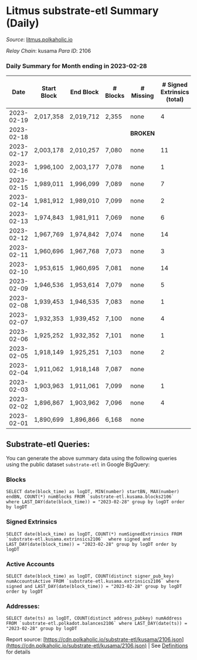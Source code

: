 # Litmus substrate-etl Summary (Daily)

_Source_: [litmus.polkaholic.io](https://litmus.polkaholic.io)

*Relay Chain*: kusama
*Para ID*: 2106



### Daily Summary for Month ending in 2023-02-28


| Date | Start Block | End Block | # Blocks | # Missing | # Signed Extrinsics (total) | # Active Accounts | # Addresses with Balances | # Events | # Transfers | # XCM Transfers In | # XCM Transfers Out |
| ---- | ----------- | --------- | -------- | --------- | --------------------------- | ----------------- | ------------------------- | -------- | ----------- | ------------------ | ------------------- |
| 2023-02-19 | 2,017,358 | 2,019,712 | 2,355 | none  | 4 | 4 |  | 4,739 | 1 ($0.008) |   |   |
| 2023-02-18 |  |  |  |  **BROKEN**  |  |  | 13,911 |  |   |   |   |
| 2023-02-17 | 2,003,178 | 2,010,257 | 7,080 | none  | 11 | 8 | 13,910 | 14,243 | 6 ($108.99) |   |   |
| 2023-02-16 | 1,996,100 | 2,003,177 | 7,078 | none  | 1 | 1 | 13,908 | 14,166 |   |   |   |
| 2023-02-15 | 1,989,011 | 1,996,099 | 7,089 | none  | 7 | 7 | 13,908 | 14,231 | 4 ($7.53) |   |   |
| 2023-02-14 | 1,981,912 | 1,989,010 | 7,099 | none  | 2 | 1 | 13,907 | 14,212 |   |   |   |
| 2023-02-13 | 1,974,843 | 1,981,911 | 7,069 | none  | 6 | 5 | 13,907 | 14,185 | 2 ($70.47) |   |   |
| 2023-02-12 | 1,967,769 | 1,974,842 | 7,074 | none  | 14 | 10 | 13,905 | 14,246 | 10 ($446.68) |   |   |
| 2023-02-11 | 1,960,696 | 1,967,768 | 7,073 | none  | 3 | 3 | 13,903 | 14,172 | 1 ($10.66) |   |   |
| 2023-02-10 | 1,953,615 | 1,960,695 | 7,081 | none  | 14 | 11 | 13,903 | 14,264 | 7 ($71.56) |   |   |
| 2023-02-09 | 1,946,536 | 1,953,614 | 7,079 | none  | 5 | 3 | 13,902 | 14,194 | 4 ($130.74) |   |   |
| 2023-02-08 | 1,939,453 | 1,946,535 | 7,083 | none  | 1 | 1 | 13,901 | 14,182 |   |   |   |
| 2023-02-07 | 1,932,353 | 1,939,452 | 7,100 | none  | 4 | 4 | 13,902 | 14,234 | 1 ($9.89) |   |   |
| 2023-02-06 | 1,925,252 | 1,932,352 | 7,101 | none  | 1 | 1 | 13,901 | 14,214 | 1 ($5.93) |   |   |
| 2023-02-05 | 1,918,149 | 1,925,251 | 7,103 | none  | 2 | 2 | 13,902 | 14,221 |   |   |   |
| 2023-02-04 | 1,911,062 | 1,918,148 | 7,087 | none  |  |  | 13,902 | 14,181 |   |   |   |
| 2023-02-03 | 1,903,963 | 1,911,061 | 7,099 | none  | 1 | 1 | 13,902 | 14,208 |   |   |   |
| 2023-02-02 | 1,896,867 | 1,903,962 | 7,096 | none  | 4 | 3 | 13,902 | 14,224 | 2 ($32.66) |   |   |
| 2023-02-01 | 1,890,699 | 1,896,866 | 6,168 | none  |  |  | 13,902 | 12,339 |   |   |   |

## Substrate-etl Queries:
You can generate the above summary data using the following queries using the public dataset `substrate-etl` in Google BigQuery:


### Blocks
```
SELECT date(block_time) as logDT, MIN(number) startBN, MAX(number) endBN, COUNT(*) numBlocks FROM `substrate-etl.kusama.blocks2106`  where LAST_DAY(date(block_time)) = "2023-02-28" group by logDT order by logDT
```


### Signed Extrinsics
```
SELECT date(block_time) as logDT, COUNT(*) numSignedExtrinsics FROM `substrate-etl.kusama.extrinsics2106`  where signed and LAST_DAY(date(block_time)) = "2023-02-28" group by logDT order by logDT
```


### Active Accounts
```
SELECT date(block_time) as logDT, COUNT(distinct signer_pub_key) numAccountsActive FROM `substrate-etl.kusama.extrinsics2106` where signed and LAST_DAY(date(block_time)) = "2023-02-28" group by logDT order by logDT
```


### Addresses:
```
SELECT date(ts) as logDT, COUNT(distinct address_pubkey) numAddress FROM `substrate-etl.polkadot.balances2106` where LAST_DAY(date(ts)) = "2023-02-28" group by logDT
```



Report source: [https://cdn.polkaholic.io/substrate-etl/kusama/2106.json](https://cdn.polkaholic.io/substrate-etl/kusama/2106.json) | See [Definitions](/DEFINITIONS.md) for details
